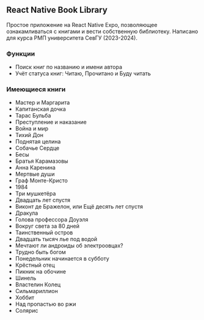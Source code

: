 ## React Native Book Library

Простое приложение на React Native Expo, позволяющее ознакамливаться с книгами и вести собственную библиотеку. Написано для курса РМП университета СевГУ (2023-2024).

### Функции

- Поиск книг по названию и имени автора
- Учёт статуса книг: Читаю, Прочитано и Буду читать

### Имеющиеся книги

- Мастер и Маргарита
- Капитанская дочка
- Тарас Бульба
- Преступление и наказание
- Война и мир
- Тихий Дон
- Поднятая целина
- Собачье Сердце
- Бесы
- Братья Карамазовы
- Анна Каренина
- Мертвые души
- Граф Монте-Кристо
- 1984
- Три мушкетёра
- Двадцать лет спустя
- Виконт де Бражелон, или Ещё десять лет спустя
- Дракула
- Голова профессора Доуэля
- Вокруг света за 80 дней
- Таинственный остров
- Двадцать тысяч лье под водой
- Мечтают ли андроиды об электроовцах?
- Трудно быть богом
- Понедельник начинается в субботу
- Крёстный отец
- Пикник на обочине
- Шинель
- Властелин Колец
- Сильмариллион
- Хоббит
- Над пропастью во ржи
- Солярис



 

